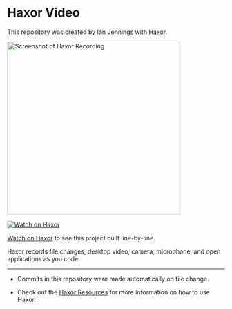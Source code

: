 # Haxor Video

This repository was created by Ian Jennings with [Haxor](http://localhost:1337/replay/d00dfb54-8c1c-4fc0-ae31-19b493287c85).

<a href="http://localhost:1337/replay/d00dfb54-8c1c-4fc0-ae31-19b493287c85"><img src="http://localhost:1337/replay/d00dfb54-8c1c-4fc0-ae31-19b493287c85/screenshot" alt="Screenshot of Haxor Recording" width="400" /></a> 

<a href="http://localhost:1337/replay/d00dfb54-8c1c-4fc0-ae31-19b493287c85"><img src="http://localhost:1337/images/watch-on-haxor.png" alt="Watch on Haxor" /></a> 

[Watch on Haxor](http://localhost:1337/replay/d00dfb54-8c1c-4fc0-ae31-19b493287c85) to see this project built line-by-line.

Haxor records file changes, desktop video, camera, microphone, and open applications as you code.


---
* Commits in this repository were made automatically on file change.

* Check out the [Haxor Resources](http://localhost:1337) for more information on how to use Haxor.